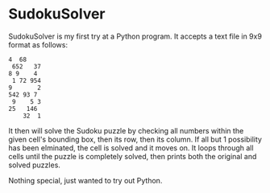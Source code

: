 # SudokuSolver

SudokuSolver is my first try at a Python program. It accepts a text file in 9x9 format as follows:

```
4  68    
 652   37
8 9    4 
 1 72 954
9       2
542 93 7 
 9    5 3
25   146 
    32  1
```

It then will solve the Sudoku puzzle by checking all numbers within the given cell's bounding box, then its row, then its column. If all but 1 possibility has been elminated, the cell is solved and it moves on. It loops through all cells until the puzzle is completely solved, then prints both the original and solved puzzles.

Nothing special, just wanted to try out Python.
